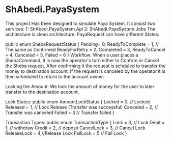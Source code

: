 # ShAbedi.PayaSystem
This project Has been designed to simulate Paya System.
It consist two services: 1: ShAbedi.PayaSystem.Api 2: ShAbedi.PayaSystem.Jobs
The architecture is clean architecture.
PayaRequest can have different States:

public enum ShebaRequestStatus
{
    Pending= 0,
    ReadyToComplete = 1, // The same as Confirmed
    ReadyForRetry = 2,
    Completed = 3,
    ReadyToCancel = 4,
    Canceled = 5,
    Failed = 6
}
Workflow:
When a user places a ShebaCommand, it is now the operator's turn either to Confirm or Cancel the Sheba request. After confirming it the request is schduled to transfer the money to destination account. If the request is canceled by the operator it is then scheduled to return to the account owner. 

Locking the Amount:
We lock the amount of money for the user to later transfer to the destination account.

Lock States:
public enum AmountLockStatus
{
    Locked = 0,       // Locked 
    Released = 1,     // Lock Release (Transfer was successful)
    Canceled = 2,     // Transfer was canceled
    Failed = 3        // Transfer failed
}

Transaction Types:
public enum TransactionType
{
    Lock = 0,       // Lock
    Debit = 1,      // withdraw
    Credit = 2,     // deposit
    CancelLock = 3, // Cancel Lock
    ReleaseLock = 4,//Release Lock
    FailLock = 5   // Fail Lock
}
